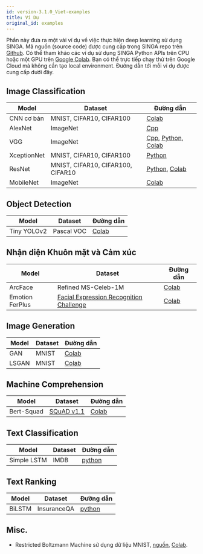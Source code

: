 ```yaml
---
id: version-3.1.0_Viet-examples
title: Ví Dụ
original_id: examples
---
```


<!--- Licensed to the Apache Software Foundation (ASF) under one or more contributor license agreements.  See the NOTICE file distributed with this work for additional information regarding copyright ownership.  The ASF licenses this file to you under the Apache License, Version 2.0 (the "License"); you may not use this file except in compliance with the License.  You may obtain a copy of the License at http://www.apache.org/licenses/LICENSE-2.0 Unless required by applicable law or agreed to in writing, software distributed under the License is distributed on an "AS IS" BASIS, WITHOUT WARRANTIES OR CONDITIONS OF ANY KIND, either express or implied.  See the License for the specific language governing permissions and limitations under the License.  -->

Phần này đưa ra một vài ví dụ về việc thực hiện deep learning sử dụng SINGA. Mã
nguồn (source code) được cung cấp trong SINGA repo trên
[Github](https://github.com/apache/singa/tree/master/examples). Có thể tham khảo
các ví dụ sử dụng SINGA Python APIs trên CPU hoặc một GPU trên
[Google Colab](https://colab.research.google.com/). Bạn có thể trực tiếp chạy
thử trên Google Cloud mà không cần tạo local environment. Đường dẫn tới mỗi ví
dụ được cung cấp dưới đây.

## Image Classification

| Model       | Dataset                           | Đường dẫn                                                                                               |
| ----------- | --------------------------------- | ------------------------------------------------------------------------------------------------------- |
| CNN cơ bản  | MNIST, CIFAR10, CIFAR100          | [Colab](https://colab.research.google.com/drive/1fbGUs1AsoX6bU5F745RwQpohP4bHTktq)                      |
| AlexNet     | ImageNet                          | [Cpp]()                                                                                                 |
| VGG         | ImageNet                          | [Cpp](), [Python](), [Colab](https://colab.research.google.com/drive/14kxgRKtbjPCKKsDJVNi3AvTev81Gp_Ds) |
| XceptionNet | MNIST, CIFAR10, CIFAR100          | [Python]()                                                                                              |
| ResNet      | MNIST, CIFAR10, CIFAR100, CIFAR10 | [Python](), [Colab](https://colab.research.google.com/drive/1u1RYefSsVbiP4I-5wiBKHjsT9L0FxLm9)          |
| MobileNet   | ImageNet                          | [Colab](https://colab.research.google.com/drive/1HsixqJMIpKyEPhkbB8jy7NwNEFEAUWAf)                      |

## Object Detection

| Model       | Dataset    | Đường dẫn                                                                          |
| ----------- | ---------- | ---------------------------------------------------------------------------------- |
| Tiny YOLOv2 | Pascal VOC | [Colab](https://colab.research.google.com/drive/11V4I6cRjIJNUv5ZGsEGwqHuoQEie6b1T) |

## Nhận diện Khuôn mặt và Cảm xúc

| Model           | Dataset                                                                                                                                                | Đường dẫn                                                                          |
| --------------- | ------------------------------------------------------------------------------------------------------------------------------------------------------ | ---------------------------------------------------------------------------------- |
| ArcFace         | Refined MS-Celeb-1M                                                                                                                                    | [Colab](https://colab.research.google.com/drive/1qanaqUKGIDtifdzEzJOHjEj4kYzA9uJC) |
| Emotion FerPlus | [Facial Expression Recognition Challenge](https://www.kaggle.com/c/challenges-in-representation-learning-facial-expression-recognition-challenge/data) | [Colab](https://colab.research.google.com/drive/1XHtBQGRhe58PDi4LGYJzYueWBeWbO23r) |

## Image Generation

| Model | Dataset | Đường dẫn                                                                          |
| ----- | ------- | ---------------------------------------------------------------------------------- |
| GAN   | MNIST   | [Colab](https://colab.research.google.com/drive/1f86MNDW47DJqHoIqWD1tOxcyx2MWys8L) |
| LSGAN | MNIST   | [Colab](https://colab.research.google.com/drive/1C6jNRf28vnFOI9JVM4lpkJPqxsnhxdol) |

## Machine Comprehension

| Model      | Dataset                                                                   | Đường dẫn                                                                          |
| ---------- | ------------------------------------------------------------------------- | ---------------------------------------------------------------------------------- |
| Bert-Squad | [SQuAD v1.1](https://rajpurkar.github.io/SQuAD-explorer/explore/1.1/dev/) | [Colab](https://colab.research.google.com/drive/1kud-lUPjS_u-TkDAzihBTw0Vqr0FjCE-) |

## Text Classification

| Model       | Dataset | Đường dẫn  |
| ----------- | ------- | ---------- |
| Simple LSTM | IMDB    | [python]() |

## Text Ranking

| Model  | Dataset     | Đường dẫn  |
| ------ | ----------- | ---------- |
| BiLSTM | InsuranceQA | [python]() |

## Misc.

- Restricted Boltzmann Machine sử dụng dữ liệu MNIST, [nguồn](),
  [Colab](https://colab.research.google.com/drive/19996noGu9JyHHkVmp4edBGu7PJSRQKsd).

